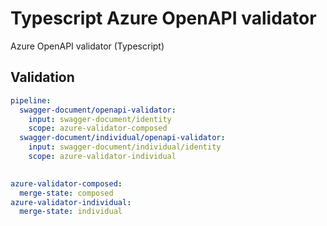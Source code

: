 # Typescript Azure OpenAPI validator

Azure OpenAPI validator (Typescript)

## Validation

``` yaml
pipeline:
  swagger-document/openapi-validator:
    input: swagger-document/identity
    scope: azure-validator-composed
  swagger-document/individual/openapi-validator:
    input: swagger-document/individual/identity
    scope: azure-validator-individual
    
```

``` yaml
azure-validator-composed:
  merge-state: composed
azure-validator-individual:
  merge-state: individual
```